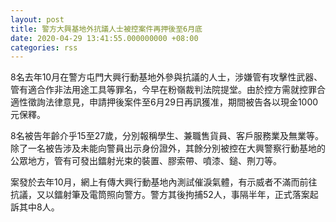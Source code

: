 ```yaml
---
layout: post
title: 警方大興基地外抗議人士被控案件再押後至6月底
date: 2020-04-29 13:41:55.000000000 +08:00
categories: rss
---
```


8名去年10月在警方屯門大興行動基地外參與抗議的人士，涉嫌管有攻擊性武器、管有適合作非法用途工具等罪名，今早在粉嶺裁判法院提堂。由於控方需就控罪合適性徵詢法律意見，申請押後案件至6月29日再訊獲准，期間被告各以現金1000元保釋。

8名被告年齡介乎15至27歲，分別報稱學生、兼職售貨員、客戶服務業及無業等。除了一名被告涉及未能向警員出示身份證外，其餘分別被控在大興警察行動基地的公眾地方，管有可發出鐳射光束的裝置、膠索帶、噴漆、鎚、𠝹刀等。

案發於去年10月，網上有傳大興行動基地內測試催淚氣體，有示威者不滿而前往抗議，又以鐳射筆及電筒照向警方。警方其後拘捕52人，事隔半年，正式落案起訴其中8人。
